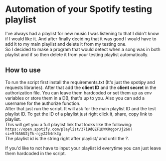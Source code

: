 
# Automation of your Spotify testing playlist

I've always had a playlist for new music I was listening to that I didn't know if I would like it. And after finally deciding that it was good I would have to add it to my main playlist and delete it from my testing one. \
So I decided to make a program that would detect when a song was in both playlist and if so then delete it from your testing playlist automatically.


## How to use

To run the script first install the requirements.txt (It's just the spotipy and requests libraries). After that add the **client ID** and the **client secret** in the authorization file. You can leave them hardcoded or set them up as env variables or store them in a DB, that's up to you. Also you can add a username for the authorize function. \
After that just run the script. It will ask for the main playlist ID and the test playlist ID. To get the ID  of a playlist just right click it, share, copy link to playlist. \
This will get you a full playlist link that looks like the following: \
`https://open.spotify.com/playlist/37i9dQZF1DWXRqgorJj26U?si=9f6A6U2jTk-njyZJ64rk3g` \
The playlist id is the string right after playlist/ and until the ?. 

If you'd like to not have to input your playlist id everytime you can just leave them hardcoded in the script.

